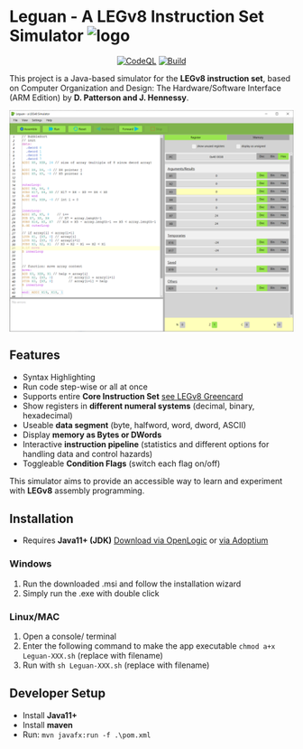 # Leguan - A LEGv8 Instruction Set Simulator ![logo](./src/main/resources/thb/fbi/leguan/images/leguan@2x.png)

<div align="center">

[![CodeQL](https://github.com/GeoInter/Leguan/actions/workflows/codeql-analysis.yml/badge.svg?branch=main)](https://github.com/GeoInter/Leguan/actions/workflows/codeql-analysis.yml)
[![Build](https://github.com/GeoInter/Intrastellar/actions/workflows/build.yml/badge.svg)](https://github.com/GeoInter/Leguan/actions/workflows/build.yml)

</div>

This project is a Java-based simulator for the **LEGv8 instruction set**, based on Computer Organization and Design: The Hardware/Software Interface (ARM Edition) by **D. Patterson and J. Hennessy**.

<img alt="Screenshot Example" align="center" src="docs/images/Leguan1.png"/>


## Features
* Syntax Highlighting
* Run code step-wise or all at once
* Supports entire **Core Instruction Set** [see LEGv8 Greencard](https://www.usna.edu/Users/cs/lmcdowel/courses/ic220/S20/resources/ARM-v8-Quick-Reference-Guide.pdf)
* Show registers in **different numeral systems** (decimal, binary, hexadecimal)
* Useable **data segment** (byte, halfword, word, dword, ASCII)
* Display **memory as Bytes or DWords**
* Interactive **instruction pipeline** (statistics and different options for handling data and control hazards)
* Toggleable **Condition Flags** (switch each flag on/off)

This simulator aims to provide an accessible way to learn and experiment with **LEGv8** assembly programming.

## Installation

* Requires **Java11+ (JDK)** [Download via OpenLogic](https://www.openlogic.com/openjdk-downloads) or [via Adoptium](https://adoptium.net/de/temurin/releases/?version=11)


### Windows

1. Run the downloaded .msi and follow the installation wizard
2. Simply run the .exe with double click

### Linux/MAC

1. Open a console/ terminal
2. Enter the following command to make the app executable `chmod a+x Leguan-XXX.sh` (replace with filename)
3. Run with `sh Leguan-XXX.sh` (replace with filename)


## Developer Setup

* Install **Java11+**
* Install **maven** 
* Run: `mvn javafx:run -f .\pom.xml`